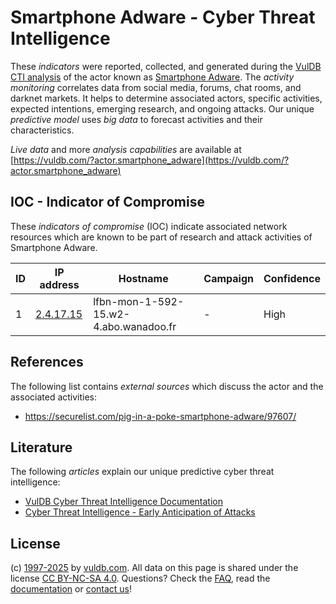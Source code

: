 # Smartphone Adware - Cyber Threat Intelligence

These _indicators_ were reported, collected, and generated during the [VulDB CTI analysis](https://vuldb.com/?kb.cti) of the actor known as [Smartphone Adware](https://vuldb.com/?actor.smartphone_adware). The _activity monitoring_ correlates data from social media, forums, chat rooms, and darknet markets. It helps to determine associated actors, specific activities, expected intentions, emerging research, and ongoing attacks. Our unique _predictive model_ uses _big data_ to forecast activities and their characteristics.

_Live data_ and more _analysis capabilities_ are available at [https://vuldb.com/?actor.smartphone_adware](https://vuldb.com/?actor.smartphone_adware)

## IOC - Indicator of Compromise

These _indicators of compromise_ (IOC) indicate associated network resources which are known to be part of research and attack activities of Smartphone Adware.

ID | IP address | Hostname | Campaign | Confidence
-- | ---------- | -------- | -------- | ----------
1 | [2.4.17.15](https://vuldb.com/?ip.2.4.17.15) | lfbn-mon-1-592-15.w2-4.abo.wanadoo.fr | - | High

## References

The following list contains _external sources_ which discuss the actor and the associated activities:

* https://securelist.com/pig-in-a-poke-smartphone-adware/97607/

## Literature

The following _articles_ explain our unique predictive cyber threat intelligence:

* [VulDB Cyber Threat Intelligence Documentation](https://vuldb.com/?kb.cti)
* [Cyber Threat Intelligence - Early Anticipation of Attacks](https://www.scip.ch/en/?labs.20201022)

## License

(c) [1997-2025](https://vuldb.com/?kb.changelog) by [vuldb.com](https://vuldb.com/?kb.about). All data on this page is shared under the license [CC BY-NC-SA 4.0](https://creativecommons.org/licenses/by-nc-sa/4.0/). Questions? Check the [FAQ](https://vuldb.com/?kb.faq), read the [documentation](https://vuldb.com/?kb) or [contact us](https://vuldb.com/?contact)!
